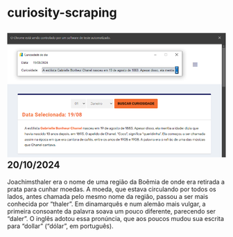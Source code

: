 # curiosity-scraping
![Budget](./execucao.png)
20/10/2024
-
Joachimsthaler era o nome de uma região da Boêmia de onde era retirada a prata para cunhar moedas. A moeda, que estava circulando por todos os lados, antes chamada pelo mesmo nome da região, passou a ser mais conhecida por “thaler”. Em dinamarquês e num alemão mais vulgar, a primeira consoante da palavra soava um pouco diferente, parecendo ser “daler”. O inglês adotou essa pronúncia, que aos poucos mudou sua escrita para “dollar” (“dólar”, em português).
